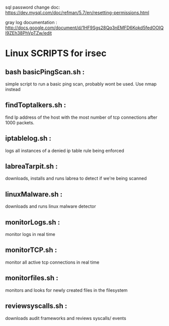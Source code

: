 sql password change doc: https://dev.mysql.com/doc/refman/5.7/en/resetting-permissions.html

gray log documentation : http://docs.google.com/document/d/1HF9Sgs28Qq3nEMFD6Kokd5fedOOIQI9ZEh38PhVpTZw/edit 

# Linux SCRIPTS for irsec 

bash basicPingScan.sh : 
-----------------------
simple script to run a basic ping scan, probably wont be used. Use nmap instead


findToptalkers.sh : 
-----------------
find Ip address of the host with the most number of tcp connections after 1000 packets. 
					   
iptablelog.sh 	: 
-----------------
logs all instances of a denied ip table rule being enforced 

labreaTarpit.sh : 
----------------
downloads, installs and runs labrea to detect if we're being scanned 

linuxMalware.sh : 
----------------
downloads and runs linux malware detector 

monitorLogs.sh : 
----------------
monitor logs in real time 

monitorTCP.sh : 
----------------
monitor all active tcp connections in real time 

monitorfiles.sh : 
----------------
monitors and looks for newly created files in the filesystem 

reviewsyscalls.sh : 
----------------
downloads audit frameworks and reviews syscalls/ events 
